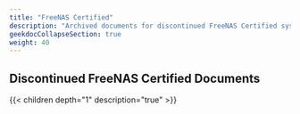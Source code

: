 ```yaml
---
title: "FreeNAS Certified"
description: "Archived documents for discontinued FreeNAS Certified systems."
geekdocCollapseSection: true
weight: 40
---
```


## Discontinued FreeNAS Certified Documents

{{< children depth="1" description="true" >}}
